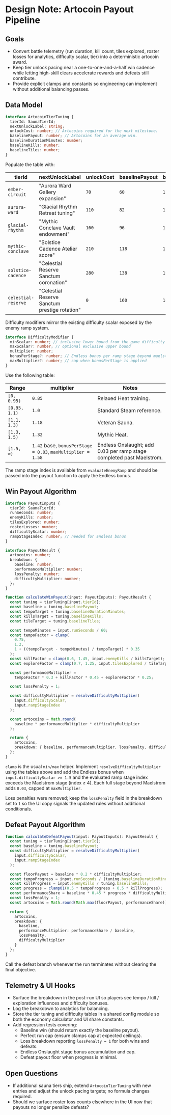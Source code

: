 # Design Note: Artocoin Payout Pipeline

## Goals
- Convert battle telemetry (run duration, kill count, tiles explored, roster
  losses for analytics, difficulty scalar, tier) into a deterministic artocoin
  award.
- Keep tier unlock pacing near a one-to-one-and-a-half win cadence while letting high-skill clears
  accelerate rewards and defeats still contribute.
- Provide explicit clamps and constants so engineering can implement without
  additional balancing passes.

## Data Model
```ts
interface ArtocoinTierTuning {
  tierId: SaunaTierId;
  nextUnlockLabel: string;
  unlockCost: number; // Artocoins required for the next milestone.
  baselinePayout: number; // Artocoins for an average win.
  baselineDurationMinutes: number;
  baselineKills: number;
  baselineTiles: number;
}
```

Populate the table with:

| tierId | nextUnlockLabel | unlockCost | baselinePayout | baselineDurationMinutes | baselineKills | baselineTiles |
| --- | --- | --- | --- | --- | --- | --- |
| `ember-circuit` | "Aurora Ward Gallery expansion" | `70` | `60` | `12.5` | `150` | `85` |
| `aurora-ward` | "Glacial Rhythm Retreat tuning" | `110` | `82` | `12.0` | `185` | `98` |
| `glacial-rhythm` | "Mythic Conclave Vault endowment" | `160` | `96` | `11.6` | `210` | `108` |
| `mythic-conclave` | "Solstice Cadence Atelier score" | `210` | `118` | `11.2` | `240` | `122` |
| `solstice-cadence` | "Celestial Reserve Sanctum coronation" | `280` | `138` | `10.8` | `270` | `135` |
| `celestial-reserve` | "Celestial Reserve Sanctum prestige rotation" | `0` | `160` | `10.4` | `305` | `150` |

Difficulty modifiers mirror the existing difficulty scalar exposed by the enemy
ramp system.

```ts
interface DifficultyModifier {
  minScalar: number; // inclusive lower bound from the game difficulty value
  maxScalar?: number; // optional exclusive upper bound
  multiplier: number;
  bonusPerStage?: number; // Endless bonus per ramp stage beyond maelstrom
  maxMultiplier?: number; // cap when bonusPerStage is applied
}
```

Use the following table:

| Range | multiplier | Notes |
| --- | --- | --- |
| `[0, 0.95)` | `0.85` | Relaxed Heat training. |
| `[0.95, 1.1)` | `1.0` | Standard Steam reference. |
| `[1.1, 1.3)` | `1.18` | Veteran Sauna. |
| `[1.3, 1.5)` | `1.32` | Mythic Heat. |
| `[1.5, ∞)` | `1.42` base, `bonusPerStage = 0.03`, `maxMultiplier = 1.58` | Endless Onslaught; add 0.03 per ramp stage completed past Maelstrom. |

The ramp stage index is available from `evaluateEnemyRamp` and should be passed
into the payout function to apply the Endless bonus.

## Win Payout Algorithm
```ts
interface PayoutInputs {
  tierId: SaunaTierId;
  runSeconds: number;
  enemyKills: number;
  tilesExplored: number;
  rosterLosses: number;
  difficultyScalar: number;
  rampStageIndex: number; // needed for Endless bonus
}

interface PayoutResult {
  artocoins: number;
  breakdown: {
    baseline: number;
    performanceMultiplier: number;
    lossPenalty: number;
    difficultyMultiplier: number;
  };
}

function calculateWinPayout(input: PayoutInputs): PayoutResult {
  const tuning = tierTuning[input.tierId];
  const baseline = tuning.baselinePayout;
  const tempoTarget = tuning.baselineDurationMinutes;
  const killsTarget = tuning.baselineKills;
  const tileTarget = tuning.baselineTiles;

  const tempoMinutes = input.runSeconds / 60;
  const tempoFactor = clamp(
    0.75,
    1.2,
    1 + ((tempoTarget - tempoMinutes) / tempoTarget) * 0.35
  );
  const killFactor = clamp(0.6, 1.45, input.enemyKills / killsTarget);
  const exploreFactor = clamp(0.7, 1.25, input.tilesExplored / tileTarget);

  const performanceMultiplier =
    tempoFactor * 0.3 + killFactor * 0.45 + exploreFactor * 0.25;

  const lossPenalty = 1;

  const difficultyMultiplier = resolveDifficultyMultiplier(
    input.difficultyScalar,
    input.rampStageIndex
  );

  const artocoins = Math.round(
    baseline * performanceMultiplier * difficultyMultiplier
  );

  return {
    artocoins,
    breakdown: { baseline, performanceMultiplier, lossPenalty, difficultyMultiplier }
  };
}
```

`clamp` is the usual `min/max` helper. Implement `resolveDifficultyMultiplier`
using the tables above and add the Endless bonus when
`input.difficultyScalar >= 1.5` and the evaluated ramp stage index exceeds the
Maelstrom stage (index ≥ 4). Each full stage beyond Maelstrom adds `0.03`, capped
at `maxMultiplier`.

Loss penalties were removed; keep the `lossPenalty` field in the breakdown set to
`1` so the UI copy signals the updated rules without additional conditionals.

## Defeat Payout Algorithm
```ts
function calculateDefeatPayout(input: PayoutInputs): PayoutResult {
  const tuning = tierTuning[input.tierId];
  const baseline = tuning.baselinePayout;
  const difficultyMultiplier = resolveDifficultyMultiplier(
    input.difficultyScalar,
    input.rampStageIndex
  );

  const floorPayout = baseline * 0.2 * difficultyMultiplier;
  const tempoProgress = input.runSeconds / (tuning.baselineDurationMinutes * 60);
  const killProgress = input.enemyKills / tuning.baselineKills;
  const progress = clamp01(0.5 * tempoProgress + 0.5 * killProgress);
  const performanceShare = baseline * 0.45 * progress * difficultyMultiplier;
  const lossPenalty = 1;
  const artocoins = Math.round(Math.max(floorPayout, performanceShare));

  return {
    artocoins,
    breakdown: {
      baseline,
      performanceMultiplier: performanceShare / baseline,
      lossPenalty,
      difficultyMultiplier
    }
  };
}
```

Call the defeat branch whenever the run terminates without clearing the final
objective.

## Telemetry & UI Hooks
- Surface the breakdown in the post-run UI so players see tempo / kill /
  exploration influences and difficulty bonuses.
- Log the breakdown to analytics for balancing.
- Store the tier tuning and difficulty tables in a shared config module so both
  the economy calculator and UI share constants.
- Add regression tests covering:
  - Baseline win (should return exactly the baseline payout).
  - Perfect run cap (ensure clamps cap at expected ceilings).
  - Loss breakdown reporting `lossPenalty = 1` for both wins and defeats.
  - Endless Onslaught stage bonus accumulation and cap.
  - Defeat payout floor when progress is minimal.

## Open Questions
- If additional sauna tiers ship, extend `ArtocoinTierTuning` with new entries
  and adjust the unlock pacing targets; no formula changes required.
- Should we surface roster loss counts elsewhere in the UI now that payouts no
  longer penalize defeats?
